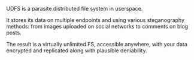 UDFS is a parasite distributed file system in userspace.

It stores its data on multiple endpoints and using various steganography methods: from images uploaded on social networks to comments on blog posts.

The result is a virtually unlimited FS, accessible anywhere, with your data encrypted and replicated along with plausible deniability.
